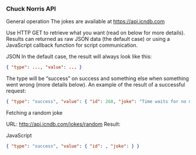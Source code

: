 ### Chuck Norris API

General operation
The jokes are available at  https://api.icndb.com

Use HTTP GET to retrieve what you want (read on below for more details). Results can returned as raw JSON data (the default case) or using a JavaScript callback function for script communication.

JSON
In the default case, the result will always look like this:
```Json 
{ "type": ..., "value": ... }
``` 

The type will be “success” on success and something else when something went wrong (more details below). An example of the result of a successful request:
```Json 
{ "type": "success", "value": { "id": 268, "joke": "Time waits for no man. Unless that man is Chuck Norris." } } 
```

Fetching a random joke

URL: http://api.icndb.com/jokes/random
Result:

JavaScript
```Json 
{ "type": "success", "value": { "id": , "joke": } }
```